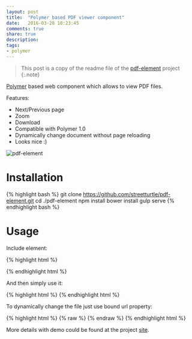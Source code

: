 ```yaml
---
layout: post
title:  "Polymer based PDF viewer component"
date:   2016-03-28 10:23:45
comments: true
share: true
description: 
tags: 
- polymer
---
```


> This post is a copy of the readme file of the [pdf-element](https://github.com/streetturtle/pdf-element) project 
{:.note}

[Polymer](https://www.polymer-project.org/1.0/) based web component which allows to view PDF files.

Features:

 - Next/Previous page
 - Zoom
 - Download
 - Compatible with Polymer 1.0
 - Dynamically change document without page reloading
 - Looks nice :)
 
![pdf-element]({{site.url}}/images/pdf-element.png)
 
# Installation
 
{% highlight bash %}
git clone https://github.com/streetturtle/pdf-element.git
cd ./pdf-element
npm install
bower install
gulp serve
{% endhighlight bash %}
 
# Usage

Include element:

{% highlight html %}
<link rel="import" href="./pdf-reader.html">
{% endhighlight html %}

And then simply use it:

{% highlight html %}
<pdf-reader src="../pdf.pdf" width=720 height=400></pdf-reader>
{% endhighlight html %}

To dynamically change the file just use bound url property:

{% highlight html %}
{% raw %}
<pdf-reader src="{{selectedPdf.path}}" width=720 height=400></pdf-reader>
{% endraw %}
{% endhighlight html %}

More details with demo could be found at the project [site](http://pavelmakhov.com/pdf-element/).
